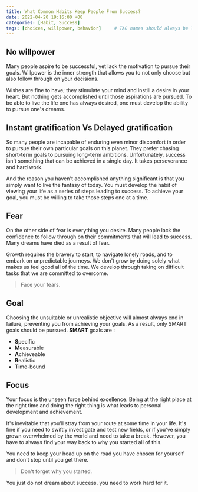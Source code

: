 ```yaml
---
title: What Common Habits Keep People From Success?
date: 2022-04-20 19:16:00 +00
categories: [Habit, Success]
tags: [choices, willpower, behavior]     # TAG names should always be lowercase
---
```


## No willpower

Many people aspire to be successful, yet lack the motivation to pursue their goals. Willpower is the inner strength that allows you to not only choose but also follow through on your decisions.

Wishes are fine to have; they stimulate your mind and instill a desire in your heart. But nothing gets accomplished until those aspirations are pursued. To be able to live the life one has always desired, one must develop the ability to pursue one's dreams.

## Instant gratification Vs Delayed gratification

So many people are incapable of enduring even minor discomfort in order to pursue their own particular goals on this planet. They prefer chasing short-term goals to pursuing long-term ambitions. Unfortunately, success isn't something that can be achieved in a single day. It takes perseverance and hard work.

And the reason you haven't accomplished anything significant is that you simply want to live the fantasy of today. You must develop the habit of viewing your life as a series of steps leading to success. To achieve your goal, you must be willing to take those steps one at a time.

## Fear

On the other side of fear is everything you desire. Many people lack the confidence to follow through on their commitments that will lead to success. Many dreams have died as a result of fear.

Growth requires the bravery to start, to navigate lonely roads, and to embark on unpredictable journeys. We don't grow by doing solely what makes us feel good all of the time. We develop through taking on difficult tasks that we are committed to overcome.

> Face your fears.

## Goal

Choosing the unsuitable or unrealistic objective will almost always end in failure, preventing you from achieving your goals. As a result, only SMART goals should be pursued. **SMART** goals are :

- **S**pecific
- **M**easurable
- **A**chieveable
- **R**ealistic
- **T**ime-bound 

## Focus

Your focus is the unseen force behind excellence. Being at the right place at the right time and doing the right thing is what leads to personal development and achievement.

It's inevitable that you'll stray from your route at some time in your life. It's fine if you need to swiftly investigate and test new fields, or if you've simply grown overwhelmed by the world and need to take a break. However, you have to always find your way back to why you started all of this.

You need to keep your head up on the road you have chosen for yourself and don't stop until you get there.

> Don't forget why you started.

You just do not dream about success, you need to work hard for it.

